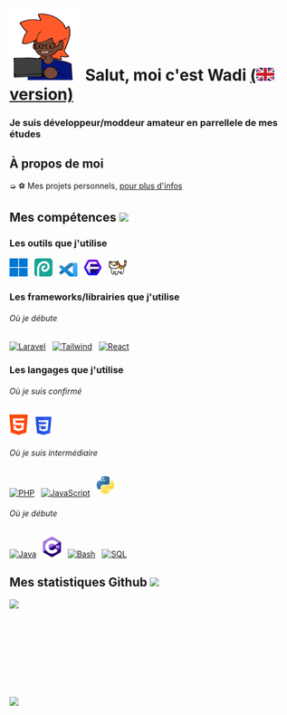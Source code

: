 <h1 style="vertical-align: top;"> <img src="Res\nerd.png"> Salut, moi c'est Wadi <a href="README_EN.md">(<img src="Res\en_flag.png"> version)</a></h1>
<p align='center'>

</p>
<h3>
<div size='20px'> Je suis développeur/moddeur amateur en parrellele de mes études
</h3>
</div>
  
<h2> À propos de moi
</h2>

➭ ⚽ Mes projets personnels, <a href="https://lewadi.github.io/hub/" target="_blank">pour plus d'infos</a>

<h2> Mes compétences <img src = "Res\Dev.gif"> </h2>

<div>

<h3>Les outils que j'utilise</h3>
  
  <a href="https://www.microsoft.com/windows" target="_blank"><img src="Res\Windows11.png" alt="Windows" title="Windows" width=32px></a>
    &nbsp;
  <a href="https://www.photopea.com/" target="_blank"><img src="Res\hamdoulilah_c_gratuit.png" alt="Photopea" title="Photopea" width=32px></a>
    &nbsp;
  <a href="https://visualstudio.microsoft.com" target="_blank"><img src="Res\VisualStudioCode.png" alt="Visual Studio Code" title="Visual Studio Code" width=32px></a>
    &nbsp;
    <a href="https://floorp.app/fr" target="_blank"><img src="Res\Floorp.png" alt="Floorp" title="Floorp" width=32px></a>
    &nbsp;
  <a href="https://github.com/IcySon55/Kuriimu" target="_blank"><img src="Res\Kuriimu.png" alt="Kuriimu" title="Kuriimu" width=32px></a>
  
<h3>Les frameworks/librairies que j'utilise</h3>
<h6>Où je débute</h6>

  <a href="https://laravel.com" target="_blank"><img src="Res\Laravel.png" alt="Laravel" title="Laravel" width=32px></a>
    &nbsp;
  <a href="https://tailwindcss.com" target="_blank"><img src="Res\Tailwind.png" alt="Tailwind" title="Tailwind" width=32px></a>
    &nbsp;
  <a href="https://fr.react.dev" target="_blank"><img src="Res\React.png" alt="React" title="React" width=32px></a>
  
<h3>Les langages que j'utilise</h3>
<h6>Où je suis confirmé</h6>
  
  <a href="https://html.spec.whatwg.org" target="_blank"><img src="Res\HTML.png" alt="HTML" title="HTML" width=32px></a>
   &nbsp;
  <a href="https://www.w3.org/TR/CSS/#css" target="_blank"><img src="Res\CSS.png" alt="CSS" title="CSS" width=32px></a>
 
<h6>Où je suis intermédiaire</h6>  
  
  <a href="https://www.php.net" target="_blank"><img src="Res\PHP.png" alt="PHP" title="PHP" width=38px></a>
    &nbsp;
  <a href="https://www.javascript.com" target="_blank"><img src="Res\JavaScript.png" alt="JavaScript" title="JavaScript" width=32px></a>
    &nbsp;
  <a href="https://www.python.org" target="_blank"><img src="Res\Python.png" alt="Python" title="Python" width=32px></a>
  
<h6>Où je débute</h6>
 
  <a href="https://www.java.com/fr" target="_blank"><img src="Res\Java.png" alt="Java" title="Java" width=42px></a>
    &nbsp;
  <a href="https://docs.microsoft.com/fr-fr/dotnet/csharp" target="_blank"><img src="Res\Csharp.png" alt="C#" title="C#" width=32px></a>
    &nbsp;
  <a href="https://www.gnu.org/software/bash" target="_blank"><img src="Res\Bash.png" alt="Bash" title="Bash" width=32px></a>
    &nbsp;
  <a href="https://www.mysql.com/fr" target="_blank"><img src="Res\MySQL.png" alt="SQL" title="SQL" width=42px></a>

</div>

<h2>Mes statistiques Github <img src='Res\Github_logo.gif'> </h2>

<a href="https://github.com/Str4ky/github-readme-stats">
<img align="left" src="https://github-readme-stats.vercel.app/api?username=Str4ky&count_private=true&show_icons=true&theme=tokyonight" />
</a><br><br><br><br><br><br><br><br><br><br>
<a href="https://github.com/Str4ky/convoychat">
<img align="center" src="https://github-readme-stats.vercel.app/api/top-langs/?username=Str4ky&theme=tokyonight" />
</a>
